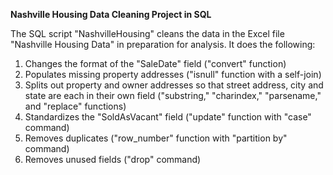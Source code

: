 **Nashville Housing Data Cleaning Project in SQL**

The SQL script "NashvilleHousing" cleans the data in the Excel file "Nashville Housing Data" in preparation for analysis. It does the following:
1. Changes the format of the "SaleDate" field ("convert" function)
2. Populates missing property addresses ("isnull" function with a self-join)
3. Splits out property and owner addresses so that street address, city and state are each in their own field ("substring," "charindex," "parsename," and "replace" functions)
4. Standardizes the "SoldAsVacant" field ("update" function with "case" command)
5. Removes duplicates ("row_number" function with "partition by" command)
6. Removes unused fields ("drop" command)
